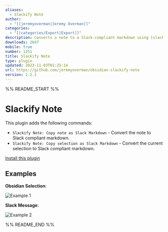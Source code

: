 ```yaml
---
aliases:
  - Slackify Note
author:
  - "[[jeremyoverman|Jeremy Overman]]"
categories:
  - "[[categories/Export|Export]]"
description: Converts a note to a Slack-compliant markdown using [slackify-markdown](https://www.npmjs.com/package/slackify-markdown)
downloads: 2647
mobile: true
number: 1251
title: Slackify Note
type: plugin
updated: 2023-11-03T01:25:14
url: https://github.com/jeremyoverman/obsidian-slackify-note
version: 1.2.1
---
```


%% README_START %%

# Slackify Note

This plugin adds the following commands:
* `Slackify Note: Copy note as Slack Markdown` - Convert the note to Slack compliant markdown.
* `Slackify Note: Copy selection as Slack Markdown` - Convert the current selection to Slack compliant markdown.

[Install this plugin](https://obsidian.md/plugins?id=slackify-note)

## Examples

**Obsidian Selection**:

![Example 1](https://raw.githubusercontent.com/jeremyoverman/obsidian-slackify-note/HEAD/example_1.png)

**Slack Message**:

![Example 2](https://raw.githubusercontent.com/jeremyoverman/obsidian-slackify-note/HEAD/example_2.png)


%% README_END %%